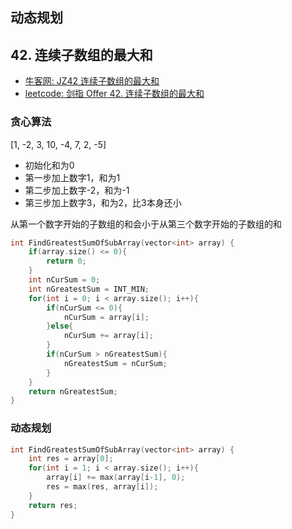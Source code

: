 ## 动态规划

## 42. 连续子数组的最大和

- [牛客网: JZ42 连续子数组的最大和](https://www.nowcoder.com/practice/459bd355da1549fa8a49e350bf3df484)
- [leetcode: 剑指 Offer 42. 连续子数组的最大和](https://leetcode-cn.com/problems/lian-xu-zi-shu-zu-de-zui-da-he-lcof/)

### 贪心算法

[1, -2, 3, 10, -4, 7, 2, -5]

- 初始化和为0
- 第一步加上数字1，和为1
- 第二步加上数字-2，和为-1
- 第三步加上数字3，和为2，比3本身还小

从第一个数字开始的子数组的和会小于从第三个数字开始的子数组的和

```cpp
int FindGreatestSumOfSubArray(vector<int> array) {
    if(array.size() <= 0){
        return 0;
    }
    int nCurSum = 0;
    int nGreatestSum = INT_MIN;
    for(int i = 0; i < array.size(); i++){
        if(nCurSum <= 0){
            nCurSum = array[i];
        }else{
            nCurSum += array[i];
        }
        if(nCurSum > nGreatestSum){
            nGreatestSum = nCurSum;
        }
    }
    return nGreatestSum;
}
```

### 动态规划

```cpp
int FindGreatestSumOfSubArray(vector<int> array) {
    int res = array[0];
    for(int i = 1; i < array.size(); i++){
        array[i] += max(array[i-1], 0);
        res = max(res, array[i]);
    }
    return res;
}
```

